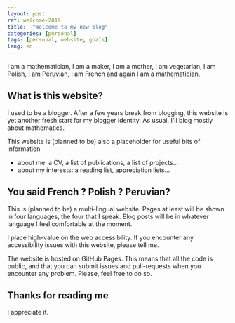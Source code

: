 ```yaml
---
layout: post
ref: welcome-2019
title:  "Welcome to my new blog"
categories: [personal]
tags: [personal, website, goals]
lang: en
---
```


I am a mathematician, I am a maker, I am a mother, I am vegetarian, I am Polish, I am Peruvian, I am French and again I am a mathematician. 

## What is this website?

I used to be a blogger. After a few years break from blogging, this website is yet another fresh start for my blogger identity. As usual, I'll blog mostly about mathematics. 

This website is (planned to be) also a placeholder for useful bits of information 

- about me: a CV, a list of publications, a list of projects...
- about my interests: a reading list, appreciation lists...

## You said French ? Polish ? Peruvian?

This is (planned to be) a multi-lingual website. Pages at least will be shown in four languages, the four that I speak. Blog posts will be in whatever language I feel comfortable at the moment.
 
I place high-value on the web accessibility. If you encounter any accessibility issues with this website, please tell me.

The website is hosted on GitHub Pages. This means that all the code is public, and that you can submit issues and pull-requests when you encounter any problem. Please, feel free to do so.

## Thanks for reading me

I appreciate it.
